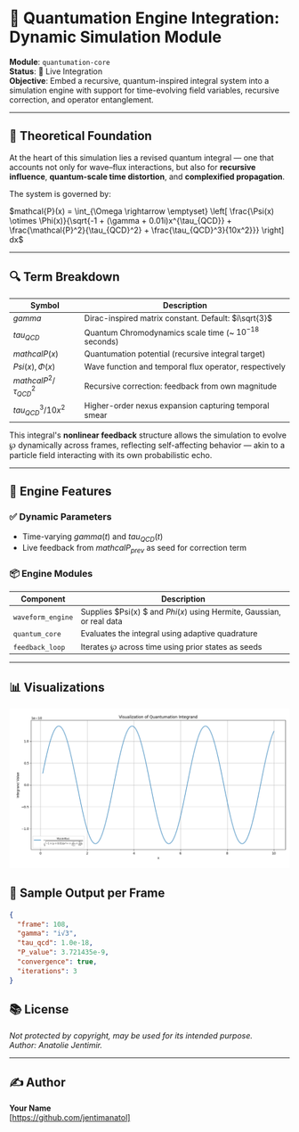 # 🔄 Quantumation Engine Integration: Dynamic Simulation Module

**Module**: `quantumation-core`  
**Status**: 🚀 Live Integration  
**Objective**: Embed a recursive, quantum-inspired integral system into a simulation engine with support for time-evolving field variables, recursive correction, and operator entanglement.

---

## 🌌 Theoretical Foundation

At the heart of this simulation lies a revised quantum integral — one that accounts not only for wave–flux interactions, but also for **recursive influence**, **quantum-scale time distortion**, and **complexified propagation**.

The system is governed by:

$mathcal{P}(x) = \int_{\Omega \rightarrow \emptyset} \left[ \frac{\Psi(x) \otimes \Phi(x)}{\sqrt{-1 + (\gamma + 0.01i)x^{\tau_{QCD}} + \frac{\mathcal{P}^2}{\tau_{QCD}^2} + \frac{\tau_{QCD}^3}{10x^2}}} \right] dx$

---

## 🔍 Term Breakdown

| Symbol                | Description                                                                 |
|-----------------------|-----------------------------------------------------------------------------|
| $gamma$           | Dirac-inspired matrix constant. Default: $i\sqrt{3}$                         |
| $tau_{QCD}$       | Quantum Chromodynamics scale time (~ $10^{-18}$ seconds)                 |
| $mathcal{P}(x)$   | Quantumation potential (recursive integral target)                          |
| $Psi(x), \Phi(x)$ | Wave function and temporal flux operator, respectively                      |
| $mathcal{P}^2/\tau_{QCD}^2$ | Recursive correction: feedback from own magnitude                        |
| $tau_{QCD}^3 / 10x^2$ | Higher-order nexus expansion capturing temporal smear                 |

This integral's **nonlinear feedback** structure allows the simulation to evolve ℘ dynamically across frames, reflecting self-affecting behavior — akin to a particle field interacting with its own probabilistic echo.

---

## 🧠 Engine Features

### ✅ Dynamic Parameters
- Time-varying $gamma(t)$ and $tau_{QCD}(t)$
- Live feedback from $mathcal{P}_{prev}$ as seed for correction term

### 📦 Engine Modules

| Component          | Description                                                                 |
|-------------------|-----------------------------------------------------------------------------|
| `waveform_engine` | Supplies $Psi(x) $ and $Phi(x)$ using Hermite, Gaussian, or real data |
| `quantum_core`     | Evaluates the integral using adaptive quadrature                           |
| `feedback_loop`    | Iterates ℘ across time using prior states as seeds                         |

---



## 📊 Visualizations


 ![P_vs_tau](./Figure_1.png) 





## 🧪 Sample Output per Frame

```json
{
  "frame": 108,
  "gamma": "i√3",
  "tau_qcd": 1.0e-18,
  "P_value": 3.721435e-9,
  "convergence": true,
  "iterations": 3
}

```

## 📚 License

_Not protected by copyright, may be used for its intended purpose._  
_Author: Anatolie Jentimir._

---

## ✍️ Author

**Your Name**  
[https://github.com/jentimanatol]  
